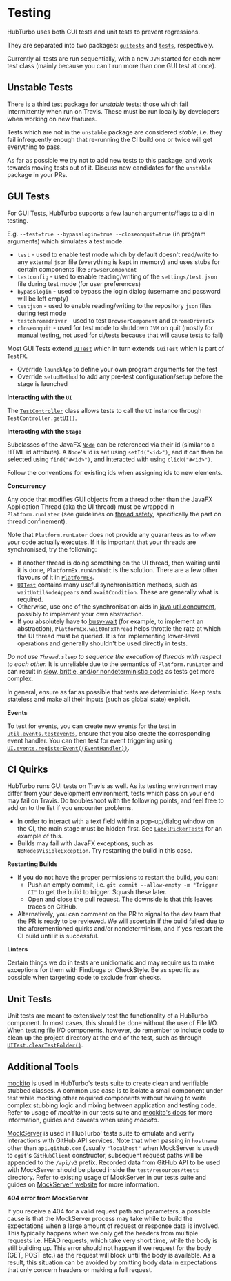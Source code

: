 # Testing

HubTurbo uses both GUI tests and unit tests to prevent regressions.

They are separated into two packages: [`guitests`](../src/test/java/guitests) and [`tests`](../src/test/java/tests), respectively.

Currently all tests are run sequentially, with a new `JVM` started for each new test class (mainly because you can't run more than one GUI test at once).

## Unstable Tests

There is a third test package for *unstable* tests: those which fail intermittently when run on Travis. These must be run locally by developers when working on new features.

Tests which are not in the `unstable` package are considered *stable*, i.e. they fail infrequently enough that re-running the CI build one or twice will get everything to pass.

As far as possible we try not to add new tests to this package, and work towards moving tests out of it. Discuss new candidates for the `unstable` package in your PRs.

## GUI Tests

For GUI Tests, HubTurbo supports a few launch arguments/flags to aid in testing.

E.g. `--test=true --bypasslogin=true --closeonquit=true` (in program arguments) which simulates a test mode.
- `test` - used to enable test mode which by default doesn't read/write to any external `json` file (everything is kept in memory) and uses stubs for certain components like `BrowserComponent`
- `testconfig` - used to enable reading/writing of the `settings/test.json` file during test mode (for user preferences)
- `bypasslogin` - used to bypass the login dialog (username and password will be left empty)
- `testjson` - used to enable reading/writing to the repository `json` files during test mode
- `testchromedriver` - used to test `BrowserComponent` and `ChromeDriverEx`
- `closeonquit` - used for test mode to shutdown `JVM` on quit (mostly for manual testing, not used for ci/tests because that will cause tests to fail)

Most GUI Tests extend [`UITest`](../src/test/java/guitests/UITest.java) which in turn extends `GuiTest` which is part of `TestFX`.
- Override `launchApp` to define your own program arguments for the test
- Override `setupMethod` to add any pre-test configuration/setup before the stage is launched

**Interacting with the `UI`**

The [`TestController`](../src/main/java/ui/TestController.java) class allows tests to call the `UI` instance through `TestController.getUI()`.

**Interacting with the `Stage`**

Subclasses of the JavaFX [`Node`](https://docs.oracle.com/javase/8/javafx/api/javafx/scene/Node.html) can be referenced via their id (similar to a HTML id attribute). A `Node`'s id is set using `setId("<id>")`, and it can then be selected using `find("#<id>")`, and interacted with using `click("#<id>")`.

Follow the conventions for existing ids when assigning ids to new elements.

**Concurrency**

Any code that modifies GUI objects from a thread other than the JavaFX Application Thread (aka the UI thread) must be wrapped in `Platform.runLater` (see guidelines on [thread safety](designDecisionsAndGuidelines.md#thread-safety), specifically the part on thread confinement).

Note that `Platform.runLater` does not provide any guarantees as to *when* your code actually executes. If it is important that your threads are synchronised, try the following:

- If another thread is doing something on the UI thread, then waiting until it is done, `PlatformEx.runAndWait` is the solution. There are a few other flavours of it in [`PlatformEx`](https://github.com/HubTurbo/HubTurbo/blob/master/src/main/java/util/PlatformEx.java).
- [`UITest`](https://github.com/HubTurbo/HubTurbo/blob/master/src/test/java/guitests/UITest.java) contains many useful synchronisation methods, such as `waitUntilNodeAppears` and `awaitCondition`. These are generally what is required.
- Otherwise, use one of the synchronisation aids in [java.util.concurrent](http://docs.oracle.com/javase/7/docs/api/java/util/concurrent/package-summary.html), possibly to implement your own abstraction.
- If you absolutely have to [busy-wait](https://en.wikipedia.org/wiki/Busy_waiting) (for example, to implement an abstraction), `PlatformEx.waitOnFxThread` helps throttle the rate at which the UI thread must be queried. It is for implementing lower-level operations and generally shouldn't be used directly in tests.

*Do not use `Thread.sleep` to sequence the execution of threads with respect to each other.* It is unreliable due to the semantics of `Platform.runLater` and can result in [slow, brittle, and/or nondeterministic code](http://googletesting.blogspot.sg/2008/08/tott-sleeping-synchronization.html) as tests get more complex.

In general, ensure as far as possible that tests are deterministic. Keep tests stateless and make all their inputs (such as global state) explicit.

**Events**

To test for events, you can create new events for the test in [`util.events.testevents`](../src/main/java/util/events/testevents), ensure that you also create the corresponding event handler. You can then test for event triggering using [`UI.events.registerEvent((EventHandler))`](../src/main/java/ui/UI.java).

## CI Quirks

HubTurbo runs GUI tests on Travis as well. As its testing environment may differ from your development environment, tests which pass on your end may fail on Travis. Do troubleshoot with the following points, and feel free to add on to the list if you encounter problems.

- In order to interact with a text field within a pop-up/dialog window on the CI, the main stage must be hidden first. See [`LabelPickerTests`](../src/test/java/guitests/LabelPickerTests.java) for an example of this.
- Builds may fail with JavaFX exceptions, such as `NoNodesVisibleException`. Try restarting the build in this case.

**Restarting Builds**

- If you do not have the proper permissions to restart the build, you can:
    + Push an empty commit, i.e. `git commit --allow-empty -m "Trigger CI"` to get the build to trigger. Squash these later.
    + Open and close the pull request. The downside is that this leaves traces on GitHub.
- Alternatively, you can comment on the PR to signal to the dev team that the PR is ready to be reviewed. We will ascertain if the build failed due to the aforementioned quirks and/or nondeterminism, and if yes restart the CI build until it is successful.

**Linters**

Certain things we do in tests are unidiomatic and may require us to make exceptions for them with Findbugs or CheckStyle. Be as specific as possible when targeting code to exclude from checks.

## Unit Tests

Unit tests are meant to extensively test the functionality of a HubTurbo component. In most cases, this should be done without the use of File I/O. When testing file I/O components, however, do remember to include code to clean up the project directory at the end of the test, such as through [`UITest.clearTestFolder()`](../src/test/java/guitests/UITest.java).

## Additional Tools

[mockito](http://mockito.org/) is used in HubTurbo's tests suite to create clean and verifiable stubbed classes.
A common use case is to isolate a small component under test while mocking other required components without having to write complex stubbing logic and mixing between application and testing code. Refer to usage of *mockito* in our tests suite and [mockito's docs](http://mockito.github.io/mockito/docs/current/org/mockito/Mockito.html) for more information, guides and caveats when using *mockito*.

[MockServer](http://www.mock-server.com) is used in HubTurbo' tests suite to emulate and verify interactions with GitHub API services.
Note that when passing in `hostname` other than `api.github.com` (usually `"localhost"` when MockServer is used) to `egit`'s `GitHubClient` constructor, subsequent request paths will be appended to the `/api/v3` prefix.
Recorded data from GitHub API to be used with MockServer should be placed inside the `test/resources/tests` directory.
Refer to existing usage of MockServer in our tests suite and guides on [MockServer' website](http://www.mock-server.com) for more information.

**404 error from MockServer**

If you receive a 404 for a valid request path and parameters, a possible cause is that the MockServer process may take while to build the expectations when a large amount of request or response data is involved.
This typically happens when we only get the headers from multiple requests i.e. HEAD requests, which take very short time, while the body is still building up.
This error should not happen if we request for the body (GET, POST etc.) as the request will block until the body is available.
As a result, this situation can be avoided by omitting body data in expectations that only concern headers or making a full request.
